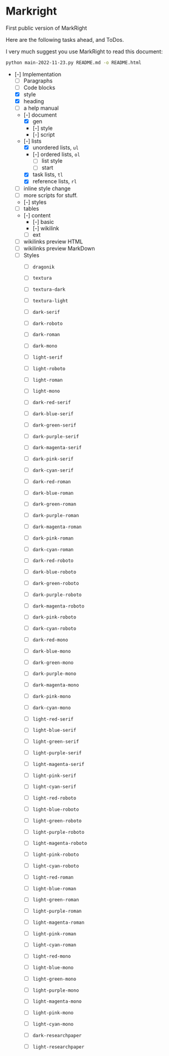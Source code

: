 # Markright

First public version of MarkRight

Here are the following tasks ahead, and ToDos.

I very much suggest you use MarkRight to read this document:
```sh
python main-2022-11-23.py README.md -o README.html
```

- [-] Implementation
	- [ ] Paragraphs
	- [ ] Code blocks
	- [x] style
	- [x] heading
	- [ ] a help manual
	- [-] document
		- [x] gen
		- [-] style
		- [-] script
	- [-] lists
		- [x] unordered lists, `ul`
		- [-] ordered lists, `ol`
			- [ ] list style
			- [ ] start
		- [x] task lists, `tl`
		- [x] reference lists, `rl`
	- [ ] inline style change
	- [ ] more scripts for stuff.
	- [-] styles
	- [ ] tables
	- [-] content
		- [-] basic
		- [-] wikilink
		- [ ] ext
	- [ ] wikilinks preview HTML
	- [ ] wikilinks preview MarkDown
	- [ ] Styles
		- [ ] `dragonik`
		- [ ] `textura`
		- [ ] `textura-dark`
		- [ ] `textura-light`
		
		- [ ] `dark-serif`
		- [ ] `dark-roboto`
		- [ ] `dark-roman`
		- [ ] `dark-mono`
		- [ ] `light-serif`
		- [ ] `light-roboto`
		- [ ] `light-roman`
		- [ ] `light-mono`
		
		- [ ] `dark-red-serif`
		- [ ] `dark-blue-serif`
		- [ ] `dark-green-serif`
		- [ ] `dark-purple-serif`
		- [ ] `dark-magenta-serif`
		- [ ] `dark-pink-serif`
		- [ ] `dark-cyan-serif`
		
		- [ ] `dark-red-roman`
		- [ ] `dark-blue-roman`
		- [ ] `dark-green-roman`
		- [ ] `dark-purple-roman`
		- [ ] `dark-magenta-roman`
		- [ ] `dark-pink-roman`
		- [ ] `dark-cyan-roman`
		
		- [ ] `dark-red-roboto`
		- [ ] `dark-blue-roboto`
		- [ ] `dark-green-roboto`
		- [ ] `dark-purple-roboto`
		- [ ] `dark-magenta-roboto`
		- [ ] `dark-pink-roboto`
		- [ ] `dark-cyan-roboto`
		
		- [ ] `dark-red-mono`
		- [ ] `dark-blue-mono`
		- [ ] `dark-green-mono`
		- [ ] `dark-purple-mono`
		- [ ] `dark-magenta-mono`
		- [ ] `dark-pink-mono`
		- [ ] `dark-cyan-mono`
		
		- [ ] `light-red-serif`
		- [ ] `light-blue-serif`
		- [ ] `light-green-serif`
		- [ ] `light-purple-serif`
		- [ ] `light-magenta-serif`
		- [ ] `light-pink-serif`
		- [ ] `light-cyan-serif`
		
		- [ ] `light-red-roboto`
		- [ ] `light-blue-roboto`
		- [ ] `light-green-roboto`
		- [ ] `light-purple-roboto`
		- [ ] `light-magenta-roboto`
		- [ ] `light-pink-roboto`
		- [ ] `light-cyan-roboto`
		
		- [ ] `light-red-roman`
		- [ ] `light-blue-roman`
		- [ ] `light-green-roman`
		- [ ] `light-purple-roman`
		- [ ] `light-magenta-roman`
		- [ ] `light-pink-roman`
		- [ ] `light-cyan-roman`
		
		- [ ] `light-red-mono`
		- [ ] `light-blue-mono`
		- [ ] `light-green-mono`
		- [ ] `light-purple-mono`
		- [ ] `light-magenta-mono`
		- [ ] `light-pink-mono`
		- [ ] `light-cyan-mono`
		
		- [ ] `dark-researchpaper`
		- [ ] `light-researchpaper`